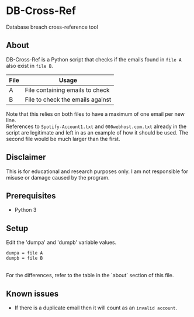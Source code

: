 # DB-Cross-Ref

Database breach cross-reference tool

## About

DB-Cross-Ref is a Python script that checks if the emails found in `file A` also exist in `file B`.

| File | Usage                            |
| ---- | -------------------------------- |
| A    | File containing emails to check  |
| B    | File to check the emails against |

Note that this relies on both files to have a maximum of one email per new line.
<br>
References to `Spotify-Account1.txt` and `000webhost.com.txt` already in the script are legitimate and left in as an example of how it should be used. The second file would be much larger than the first.

## Disclaimer

This is for educational and research purposes only. I am not responsible for misuse or damage caused by the program. 

## Prerequisites

- Python 3

## Setup

Edit the 'dumpa' and 'dumpb' variable values.
<br>
```
dumpa = file A
dumpb = file B
```
<br>
For the differences, refer to the table in the `about` section of this file.

## Known issues

- If there is a duplicate email then it will count as an `invalid account`.
